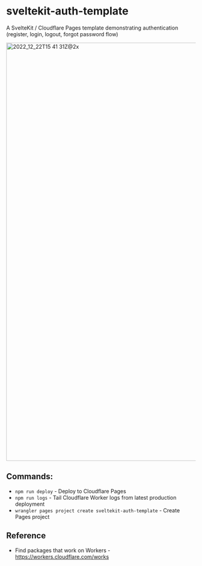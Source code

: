 # sveltekit-auth-template

A SvelteKit / Cloudflare Pages template demonstrating authentication (register, login, logout, forgot password flow)

<img width="1110" alt="2022_12_22T15 41 31Z@2x" src="https://user-images.githubusercontent.com/759811/209170157-1727fb7f-fe86-410c-b470-0054c4e19ba2.png">

## Commands:

- `npm run deploy` - Deploy to Cloudflare Pages
- `npm run logs` - Tail Cloudflare Worker logs from latest production deployment
- `wrangler pages project create sveltekit-auth-template` - Create Pages project

## Reference

- Find packages that work on Workers - https://workers.cloudflare.com/works

